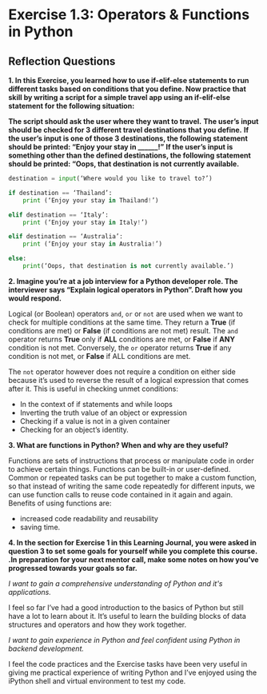 # Exercise 1.3: Operators & Functions in Python

## Reflection Questions

**1. In this Exercise, you learned how to use if-elif-else statements to run different tasks based on conditions that you define. Now practice that skill by writing a script for a simple travel app using an if-elif-else statement for the following situation:**

**The script should ask the user where they want to travel.**
**The user’s input should be checked for 3 different travel destinations that you define.**
**If the user’s input is one of those 3 destinations, the following statement should be printed: “Enjoy your stay in ______!”**
**If the user’s input is something other than the defined destinations, the following statement should be printed: “Oops, that destination is not currently available.**
```python
destination = input(‘Where would you like to travel to?’)

if destination == ‘Thailand’:
    print (‘Enjoy your stay in Thailand!’)

elif destination == ‘Italy’:
    print (‘Enjoy your stay in Italy!’)

elif destination == ‘Australia’:
    print (‘Enjoy your stay in Australia!’) 

else:
    print(‘Oops, that destination is not currently available.’)
```
**2. Imagine you’re at a job interview for a Python developer role. The interviewer says “Explain logical operators in Python”. Draft how you would respond.**

Logical (or Boolean) operators `and`, `or` or `not` are used when we want to check for multiple conditions at the same time. They return a **True** (if conditions are met) or **False** (if conditions are not met) result.  The `and` operator returns **True** only if **ALL** conditions are met, or **False** if **ANY** condition is not met.  Conversely, the `or` operator returns **True** if any condition is not met, or **False** if ALL conditions are met. 

The `not` operator however does not require a condition on either side because it’s used to reverse the result of a logical expression that comes after it. This is useful in checking unmet conditions: 
- In the context of if statements and while loops
- Inverting the truth value of an object or expression
- Checking if a value is not in a given container
- Checking for an object’s identity.

**3. What are functions in Python? When and why are they useful?**

Functions are sets of instructions that process or manipulate code in order to achieve certain things.  Functions can be built-in or user-defined.  
Common or repeated tasks can be put together to make a custom function, so that instead of writing the same code repeatedly for different inputs, we can use function calls to reuse code contained in it again and again. Benefits of using functions are: 
- increased code readability and reusability
- saving time.  

**4. In the section for Exercise 1 in this Learning Journal, you were asked in question 3 to set some goals for yourself while you complete this course. .In preparation for your next mentor call, make some notes on how you’ve progressed towards your goals so far.**

_I want to gain a comprehensive understanding of Python and it's applications._

I feel so far I’ve had a good introduction to the basics of Python but still have a lot to learn about it. It’s useful to learn the building blocks of data structures and operators and how they work together. 

_I want to gain experience in Python and feel confident using Python in backend development._

I feel the code practices and the Exercise tasks have been very useful in giving me practical experience of writing Python and I’ve enjoyed  using the iPython shell and virtual environment to test my code. 